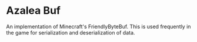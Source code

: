 # Azalea Buf

An implementation of Minecraft's FriendlyByteBuf. This is used frequently in the game for serialization and deserialization of data.
